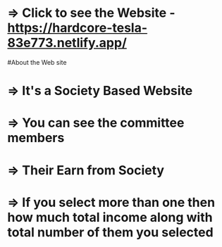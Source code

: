 # => Click to see the Website - https://hardcore-tesla-83e773.netlify.app/


#About the Web site

# => It's a Society Based Website
# => You can see the committee members
# => Their Earn from Society
# => If you select more than one then how much total income along with total number of them you selected
